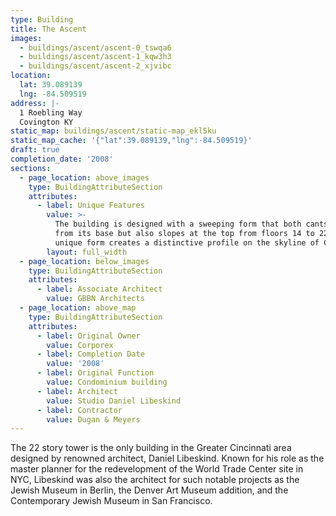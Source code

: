```yaml
---
type: Building
title: The Ascent
images:
  - buildings/ascent/ascent-0_tswqa6
  - buildings/ascent/ascent-1_kqw3h3
  - buildings/ascent/ascent-2_xjvibc
location:
  lat: 39.089139
  lng: -84.509519
address: |-
  1 Roebling Way
  Covington KY
static_map: buildings/ascent/static-map_ekl5ku
static_map_cache: '{"lat":39.089139,"lng":-84.509519}'
draft: true
completion_date: '2008'
sections:
  - page_location: above_images
    type: BuildingAttributeSection
    attributes:
      - label: Unique Features
        value: >-
          The building is designed with a sweeping form that both cants outward
          from its base but also slopes at the top from floors 14 to 22.  Its
          unique form creates a distinctive profile on the skyline of Covington.
        layout: full_width
  - page_location: below_images
    type: BuildingAttributeSection
    attributes:
      - label: Associate Architect
        value: GBBN Architects
  - page_location: above_map
    type: BuildingAttributeSection
    attributes:
      - label: Original Owner
        value: Corporex
      - label: Completion Date
        value: '2008'
      - label: Original Function
        value: Condominium building
      - label: Architect
        value: Studio Daniel Libeskind
      - label: Contractor
        value: Dugan & Meyers
---
```


The 22 story tower is the only building in the Greater Cincinnati area designed by renowned architect, Daniel Libeskind. Known for his role as the master planner for the redevelopment of the World Trade Center site in NYC, Libeskind was also the architect for such notable projects as the Jewish Museum in Berlin, the Denver Art Museum addition, and the Contemporary Jewish Museum in San Francisco.
